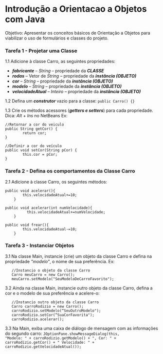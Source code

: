 # Introdução a Orientacao a Objetos com Java
Objetivo: Apresentar os conceitos básicos de Orientação a Objetos para viabilizar o uso de formulários e classes do projeto.

### Tarefa 1 - Projetar uma Classe 
1.1 Adicione à classe Carro, as seguintes propriedades:
* ***fabricante*** – _String_ – propriedade da ***CLASSE***
* ***rodas*** – Vetor de _String_ – propriedade da ***instância (OBJETO)***
* ***cor*** – _String_ – propriedade da ***instância (OBJETO)***
* ***modelo*** – _String_ – propriedade da ***instância (OBJETO)***
* ***velocidadeAtual*** – _Inteiro_ – propriedade da ***instância (OBJETO)***

1.2 Defina um ***construtor*** vazio para a classe:
<code>public Carro() {} </code>

1.3 Crie os métodos acessores (***_getters e setters_***) para cada propriedade. <br />
Dica: _Alt_ + _Ins_ no NetBeans
Ex:
```
//Retornar a cor do veiculo
public String getCor() {
        return cor;
}

//Definir a cor do veículo
public void setCor(String pCor) {
        this.cor = pCor;
}
```

### Tarefa 2 - Defina os comportamentos da Classe Carro
2.1 Adicione à classe Carro, os seguintes métodos:
```
public void acelerar(){
        this.velocidadeAtual+=10;
    }

public void acelerar(int numVelocidade){
          this.velocidadeAtual+=numVelocidade;
    }

public void frear(){
        this.velocidadeAtual-=10;
    }
```

### Tarefa 3 - Instanciar Objetos
3.1 Na classe Main, instancie (crie) um objeto da classe Carro e defina na propriedade *"modelo"*, o nome de sua preferência. Ex:
```
   //Instancio o objeto da classe Carro
   Carro meuCarro = new Carro();
   meuCarro.setModelo("SeuModeloDeCarroFavorito");
```
3.2 Ainda na classe Main, instancie outro objeto da classe Carro, defina a cor e o modelo de sua preferência e acelere-o:
```
   //Instancio outro objeto da classe Carro
   Carro carroRodizio = new Carro();
   carroRodizio.setModelo(“SeuOutroModelo");
   carroRodizio.setCor(“SuaCorFavorita");
   carroRodizio.acelerar();
```
3.3 Na Main, exiba uma caixa de diálogo de mensagem com as informações do segundo carro:
<code>JOptionPane.showMessageDialog(this, "Modelo: " + carroRodizio.getModelo() + ", Cor: " + carroRodizio.getCor() + " Velocidade: " + carroRodizio.getVelocidadeAtual());</code>
